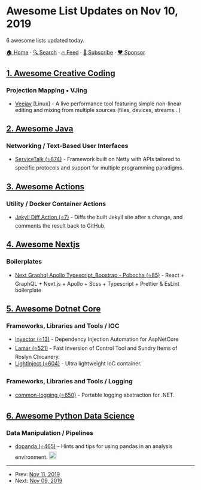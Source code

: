 # Awesome List Updates on Nov 10, 2019

6 awesome lists updated today.

[🏠 Home](/README.md) · [🔍 Search](https://www.trackawesomelist.com/search/) · [🔥 Feed](https://www.trackawesomelist.com/rss.xml) · [📮 Subscribe](https://trackawesomelist.us17.list-manage.com/subscribe?u=d2f0117aa829c83a63ec63c2f&id=36a103854c) · [❤️  Sponsor](https://github.com/sponsors/theowenyoung)



## [1. Awesome Creative Coding](/content/terkelg/awesome-creative-coding/README.md)

### Projection Mapping • VJing

*   [Veejay](http://veejayhq.net/) \[Linux] - A live performance tool featuring simple non-linear editing and mixing from multiple sources (files, devices, streams...)

## [2. Awesome Java](/content/akullpp/awesome-java/README.md)

### Networking / Text-Based User Interfaces

*   [ServiceTalk (⭐874)](https://github.com/apple/servicetalk) - Framework built on Netty with APIs tailored to specific protocols and support for multiple programming paradigms.

## [3. Awesome Actions](/content/sdras/awesome-actions/README.md)

### Utility / Docker Container Actions

*   [Jekyll Diff Action (⭐7)](https://github.com/David-Byrne/jekyll-diff-action) - Diffs the built Jekyll site after a change, and comments the result back to GitHub.

## [4. Awesome Nextjs](/content/unicodeveloper/awesome-nextjs/README.md)

### Boilerplates

*   [Next Graphql Apollo Typescript\_Boostrap - Pobocha (⭐85)](https://github.com/Sebastp/Next-react-graphql-apollo_Boostrap) - React + GraphQL + Next.js + Apollo + Scss + Typescript + Prettier & EsLint boilerplate

## [5. Awesome Dotnet Core](/content/thangchung/awesome-dotnet-core/README.md)

### Frameworks, Libraries and Tools / IOC

*   [Inyector (⭐13)](https://github.com/davidrevoledo/Inyector) - Dependency Injection Automation for AspNetCore
*   [Lamar (⭐521)](https://github.com/JasperFx/lamar) - Fast Inversion of Control Tool and Sundry Items of Roslyn Chicanery.
*   [LightInject (⭐604)](https://github.com/seesharper/LightInject) - Ultra lightweight IoC container.

### Frameworks, Libraries and Tools / Logging

*   [common-logging (⭐650)](https://github.com/net-commons/common-logging) - Portable logging abstraction for .NET.

## [6. Awesome Python Data Science](/content/krzjoa/awesome-python-data-science/README.md)

### Data Manipulation / Pipelines

*   [dopanda (⭐465)](https://github.com/dovpanda-dev/dovpanda) -  Hints and tips for using pandas in an analysis environment. <img height="20" src="https://github.com/krzjoa/awesome-python-data-science/raw/master/img/pandas_big.png" alt="pandas compatible">

---

- Prev: [Nov 11, 2019](/content/2019/11/11/README.md)
- Next: [Nov 09, 2019](/content/2019/11/09/README.md)